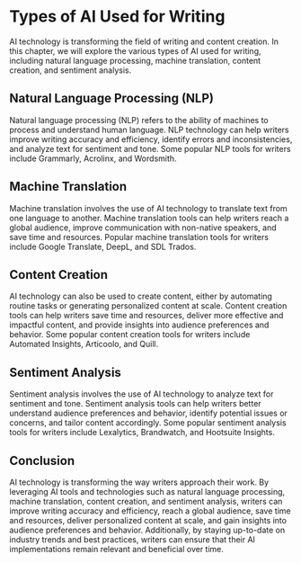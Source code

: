 Types of AI Used for Writing
=====================================================================

AI technology is transforming the field of writing and content creation. In this chapter, we will explore the various types of AI used for writing, including natural language processing, machine translation, content creation, and sentiment analysis.

Natural Language Processing (NLP)
---------------------------------

Natural language processing (NLP) refers to the ability of machines to process and understand human language. NLP technology can help writers improve writing accuracy and efficiency, identify errors and inconsistencies, and analyze text for sentiment and tone. Some popular NLP tools for writers include Grammarly, Acrolinx, and Wordsmith.

Machine Translation
-------------------

Machine translation involves the use of AI technology to translate text from one language to another. Machine translation tools can help writers reach a global audience, improve communication with non-native speakers, and save time and resources. Popular machine translation tools for writers include Google Translate, DeepL, and SDL Trados.

Content Creation
----------------

AI technology can also be used to create content, either by automating routine tasks or generating personalized content at scale. Content creation tools can help writers save time and resources, deliver more effective and impactful content, and provide insights into audience preferences and behavior. Some popular content creation tools for writers include Automated Insights, Articoolo, and Quill.

Sentiment Analysis
------------------

Sentiment analysis involves the use of AI technology to analyze text for sentiment and tone. Sentiment analysis tools can help writers better understand audience preferences and behavior, identify potential issues or concerns, and tailor content accordingly. Some popular sentiment analysis tools for writers include Lexalytics, Brandwatch, and Hootsuite Insights.

Conclusion
----------

AI technology is transforming the way writers approach their work. By leveraging AI tools and technologies such as natural language processing, machine translation, content creation, and sentiment analysis, writers can improve writing accuracy and efficiency, reach a global audience, save time and resources, deliver personalized content at scale, and gain insights into audience preferences and behavior. Additionally, by staying up-to-date on industry trends and best practices, writers can ensure that their AI implementations remain relevant and beneficial over time.
